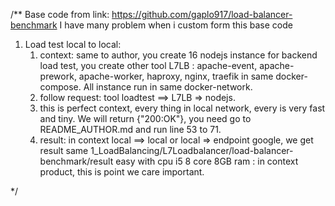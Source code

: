/**
Base code from link: https://github.com/gaplo917/load-balancer-benchmark
I have many problem when i custom form this base code

1) Load test local to local:
   1) context: same to author, you create  16 nodejs instance for backend load test, you create other tool L7LB : apache-event, apache-prework, apache-worker, haproxy, nginx, traefik in same docker-compose. All instance run in same docker-network.
   2) follow request: tool loadtest ==> L7LB  => nodejs.
   3) this is perfect context, every thing in local network, every is very fast and tiny. We will return {"200:OK"},  you need go to README_AUTHOR.md and run line 53 to 71.
   4) result: in context local ==> local or local => endpoint google, we get result same 1_LoadBalancing/L7Loadbalancer/load-balancer-benchmark/result easy with cpu i5 8 core 8GB ram
            : in context product, this is point we care important. 
 
*/